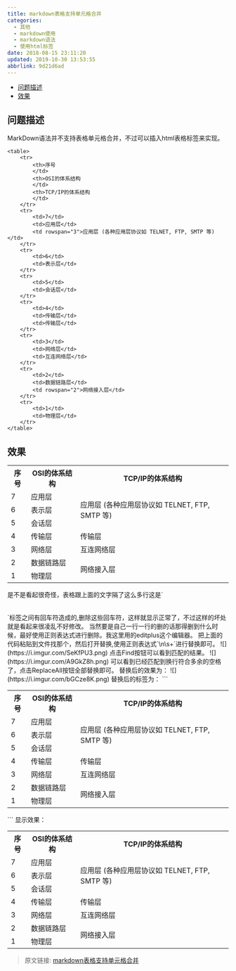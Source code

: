 ```yaml
---
title: markdown表格支持单元格合并
categories: 
  - 其他
  - markdown使用
  - markdown语法
  - 使用html标签
date: 2018-08-15 23:11:20
updated: 2019-10-30 13:53:55
abbrlink: 9d21d6ad
---
```

- [问题描述](/blog/html/9d21d6ad/#问题描述)
- [效果](/blog/html/9d21d6ad/#效果)

<!--more-->
<script src="https://cdn.bootcss.com/jquery/3.4.0/jquery.slim.min.js"></script>
<script>$(document).ready(function () {$(".post-body > ul:nth-child(1)").hide();});</script>

<!--end-->
## 问题描述 ##
MarkDown语法并不支持表格单元格合并，不过可以插入html表格标签来实现。
```
<table>
	<tr>
		<th>序号
		</td>
		<th>OSI的体系结构
		</td>
		<th>TCP/IP的体系结构
		</td>
	</tr>
	<tr>
		<td>7</td>
		<td>应用层</td>
		<td rowspan="3">应用层 (各种应用层协议如 TELNET, FTP, SMTP 等)</td>
	</tr>
	<tr>
		<td>6</td>
		<td>表示层</td>
	</tr>
	<tr>
		<td>5</td>
		<td>会话层</td>
	</tr>
	<tr>
		<td>4</td>
		<td>传输层</td>
		<td>传输层</td>
	</tr>
	<tr>
		<td>3</td>
		<td>网络层</td>
		<td>互连网络层</td>
	</tr>
	<tr>
		<td>2</td>
		<td>数据链路层</td>
		<td rowspan="2">网络接入层</td>
	</tr>
	<tr>
		<td>1</td>
		<td>物理层</td>
	</tr>
</table>

```
## 效果 ##
<table>
	<tr>
		<th>序号
		</th>
		<th>OSI的体系结构
		</th>
		<th>TCP/IP的体系结构
		</th>
	</tr>
	<tr>
		<td>7</td>
		<td>应用层</td>
		<td rowspan="3">应用层 (各种应用层协议如 TELNET, FTP, SMTP 等)</td>
	</tr>
	<tr>
		<td>6</td>
		<td>表示层</td>
	</tr>
	<tr>
		<td>5</td>
		<td>会话层</td>
	</tr>
	<tr>
		<td>4</td>
		<td>传输层</td>
		<td>传输层</td>
	</tr>
	<tr>
		<td>3</td>
		<td>网络层</td>
		<td>互连网络层</td>
	</tr>
	<tr>
		<td>2</td>
		<td>数据链路层</td>
		<td rowspan="2">网络接入层</td>
	</tr>
	<tr>
		<td>1</td>
		<td>物理层</td>
	</tr>
</table>
是不是看起很奇怪，表格跟上面的文字隔了这么多行这是`<table></table>`标签之间有回车符造成的,删除这些回车符，这样就显示正常了，不过这样的坏处就是看起来很凌乱不好修改。
当然要是自己一行一行的删的话那得删到什么时候，最好使用正则表达式进行删除。我这里用的editplus这个编辑器。
把上面的代码粘贴到文件找那个，然后打开替换,使用正则表达式`\n\s+`进行替换即可。
![](https://i.imgur.com/SeKfPU3.png)
点击Find按钮可以看到匹配的结果。
![](https://i.imgur.com/A9GkZ8h.png)
可以看到已经匹配到换行符合多余的空格了，点击ReplaceAll按钮全部替换即可。
替换后的效果为：
![](https://i.imgur.com/bGCze8K.png)
替换后的标签为：
```
<table><tr><th>序号</th><th>OSI的体系结构</th> <th>TCP/IP的体系结构</th></tr><tr><td>7</td><td>应用层</td><td rowspan="3">应用层  (各种应用层协议如 TELNET, FTP, SMTP 等)</td></tr><tr><td>6</td><td>表示层</td> </tr><tr><td>5</td><td>会话层</td> </tr><tr><td>4</td> <td>传输层</td>
<td>传输层</td></tr><tr><td>3</td><td>网络层</td><td>互连网络层</td></tr><tr><td>2</td><td>数据链路层</td><td rowspan="2">网络接入层</td> </tr><tr><td>1</td> <td>物理层</td></tr></table> 
```
显示效果：<table><tr><th>序号</th><th>OSI的体系结构</th> <th>TCP/IP的体系结构</th></tr><tr><td>7</td><td>应用层</td><td rowspan="3">应用层  (各种应用层协议如 TELNET, FTP, SMTP 等)</td></tr><tr><td>6</td><td>表示层</td> </tr><tr><td>5</td><td>会话层</td> </tr><tr><td>4</td> <td>传输层</td>
<td>传输层</td></tr><tr><td>3</td><td>网络层</td><td>互连网络层</td></tr><tr><td>2</td><td>数据链路层</td><td rowspan="2">网络接入层</td> </tr><tr><td>1</td> <td>物理层</td></tr></table> 



>原文链接: [markdown表格支持单元格合并](https://lanlan2017.github.io/blog/9d21d6ad/)
